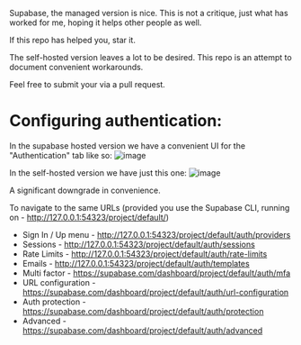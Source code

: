 Supabase, the managed version is nice. This is not a critique, just what has worked for me, hoping it helps other people as well.

If this repo has helped you, star it.

The self-hosted version leaves a lot to be desired. This repo is an attempt to document convenient workarounds.

Feel free to submit your via a pull request.

<h1>Configuring authentication:</h1>

In the supabase hosted version we have a convenient UI for the "Authentication" tab like so:
![image](https://github.com/user-attachments/assets/38257b46-b034-47d0-8069-57b92cc9d6c9)

In the self-hosted version we have just this one:
![image](https://github.com/user-attachments/assets/337d438f-52eb-4544-8563-423b4fe5abf6)

A significant downgrade in convenience.

To navigate to the same URLs (provided you use the Supabase CLI, running on - http://127.0.0.1:54323/project/default/)

- Sign In / Up menu - http://127.0.0.1:54323/project/default/auth/providers
- Sessions - http://127.0.0.1:54323/project/default/auth/sessions
- Rate Limits - http://127.0.0.1:54323/project/default/auth/rate-limits
- Emails - http://127.0.0.1:54323/project/default/auth/templates
- Multi factor - https://supabase.com/dashboard/project/default/auth/mfa
- URL configuration - https://supabase.com/dashboard/project/default/auth/url-configuration
- Auth protection - https://supabase.com/dashboard/project/default/auth/protection
- Advanced - https://supabase.com/dashboard/project/default/auth/advanced
